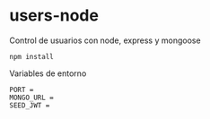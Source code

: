 # users-node
 
Control de usuarios con node, express y mongoose

`npm install`

Variables de entorno
```
PORT = 
MONGO_URL = 
SEED_JWT = 
```